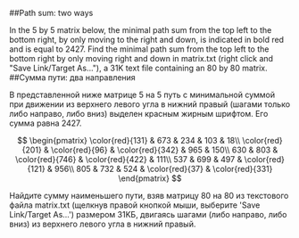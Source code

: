 ##Path sum: two ways

In the 5 by 5 matrix below, the minimal path sum from the top left to the bottom right, by only moving to the right and down, is indicated in bold red and is equal to 2427.
Find the minimal path sum from the top left to the bottom right by only moving right and down in matrix.txt (right click and "Save Link/Target As..."), a 31K text file containing an 80 by 80 matrix.
##Сумма пути: два направления

В представленной ниже матрице 5 на 5 путь с минимальной суммой при движении из верхнего левого угла в нижний правый (шагами только либо направо, либо вниз) выделен красным жирным шрифтом. Его сумма равна 2427.

$$
\begin{pmatrix}
\color{red}{131} & 673 & 234 & 103 & 18\\
\color{red}{201} & \color{red}{96} & \color{red}{342} & 965 & 150\\
630 & 803 & \color{red}{746} & \color{red}{422} & 111\\
537 & 699 & 497 & \color{red}{121} & 956\\
805 & 732 & 524 & \color{red}{37} & \color{red}{331}
\end{pmatrix}
$$

Найдите сумму наименьшего пути, взяв матрицу 80 на 80 из текстового файла matrix.txt (щелкнув правой кнопкой мыши, выберите 'Save Link/Target As...') размером 31KБ, двигаясь шагами (либо направо, либо вниз) из верхнего левого угла в нижний правый.
